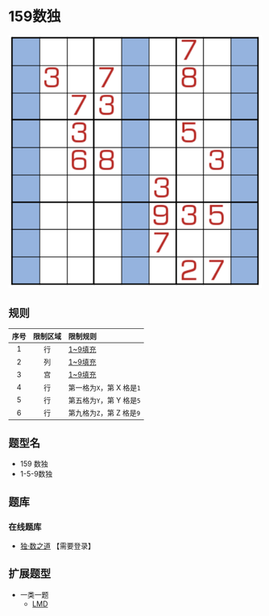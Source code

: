 # 159数独
<!-- START doctoc generated TOC please keep comment here to allow auto update -->
<!-- DON'T EDIT THIS SECTION, INSTEAD RE-RUN doctoc TO UPDATE -->

<!-- END doctoc generated TOC please keep comment here to allow auto update -->

![题](../../../../images/sudoku/159数独.png)

## 规则

| 序号  | 限制区域 | 限制规则              |
|:---:|:----:|:------------------|
|  1  |  行   | [1~9填充]           |
|  2  |  列   | [1~9填充]           |
|  3  |  宫   | [1~9填充]           |
|  4  |  行   | 第一格为`X`，第 X 格是`1` |
|  5  |  行   | 第五格为`Y`，第 Y 格是`5` |
|  6  |  行   | 第九格为`Z`，第 Z 格是`9` |

## 题型名

- 159 数独
- 1-5-9数独

## 题库

### 在线题库

- [独·数之道](http://www.sudokufans.org.cn/lx/game.index.php?type=159) 【需要登录】

## 扩展题型

- 一类一题
  - [LMD](https://logic-masters.de/Raetselportal/Suche/erweitert.php?tag_id=9333)

[1~9填充]: ../../../../rules/rules.md#1to9填充
